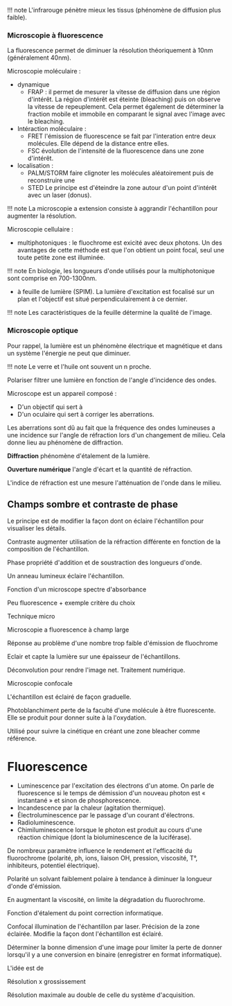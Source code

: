 !!! note
  L'infrarouge pénètre mieux les tissus (phénomène de diffusion plus faible).

### Microscopie à fluorescence

La fluorescence permet de diminuer la résolution théoriquement à 10nm (généralement 40nm).

Microscopie moléculaire : 

- dynamique
  - FRAP : il permet de mesurer la vitesse de diffusion dans une région d'intérêt. La région d'intérêt est éteinte (bleaching) puis on observe la vitesse de repeuplement. Cela permet également de déterminer la fraction mobile et immobile en comparant le signal avec l'image avec le bleaching.
- Intéraction moléculaire :
  - FRET l'émission de fluorescence se fait par l'interation entre deux molécules. Elle dépend de la distance entre elles.
  - FSC évolution de l'intensité de la fluorescence dans une zone d'intérêt.
- localisation :
  - PALM/STORM faire clignoter les molécules aléatoirement puis de reconstruire une  
  - STED Le principe est d'éteindre la zone autour d'un point d'intérêt avec un laser (donus).
 
!!! note
  La microscopie a extension consiste à aggrandir l'échantillon pour augmenter la résolution.

Microscopie cellulaire :

- multiphotoniques : le fluochrome est exicité avec deux photons. Un des avantages de cette méthode est que l'on obtient un point focal, seul une toute petite zone est illuminée.

!!! note
  En biologie, les longueurs d'onde utilisés pour la multiphotonique sont comprise en 700-1300nm.

- à feuille de lumière (SPIM). La lumière d'excitation est focalisé sur un plan et l'objectif est situé perpendiculairement à ce dernier.

!!! note
  Les caractèristiques de la feuille détermine la qualité de l'image.


### Microscopie optique

Pour rappel, la lumière est un phénomène électrique et magnétique et dans un système l'énergie ne peut que diminuer.

!!! note
    Le verre et l'huile ont souvent un n proche.

Polariser filtrer une lumière en fonction de l'angle d'incidence des ondes.

Microscope est un appareil composé :

* D'un objectif qui sert à
* D'un oculaire qui sert à corriger les aberrations.

Les aberrations sont dû au fait que la fréquence des ondes lumineuses a une incidence sur l'angle de réfraction lors d'un changement de milieu. Cela donne lieu au phénomène de diffraction.

__Diffraction__ phénomène d'étalement de la lumière.

__Ouverture numérique__ l'angle d'écart et la quantité de réfraction.

L'indice de réfraction est une mesure l'atténuation de l'onde dans le milieu.

## Champs sombre et contraste de phase

Le principe est de modifier la façon dont on éclaire l'échantillon pour visualiser les détails.

Contraste augmenter utilisation de la réfraction différente en fonction de la composition de l'échantillon.

Phase propriété d'addition et de soustraction des longueurs d'onde.

Un anneau lumineux éclaire l'échantillon.

Fonction d'un microscope spectre d'absorbance

Peu fluorescence + exemple critère du choix

Technique micro

Microscopie a fluorescence à champ large

Réponse au problème d'une nombre trop faible d'émission de fluochrome

Eclair et capte la lumière sur une épaisseur de l'échantillons.

Déconvolution pour rendre l'image net. Traitement numérique.

Microscopie confocale

L'échantillon est éclairé de façon graduelle.

Photoblanchiment perte de la faculté d'une molécule à être fluorescente. Elle se produit pour donner suite à la l'oxydation.

Utilisé pour suivre la cinétique en créant une zone bleacher comme référence.

# Fluorescence

* Luminescence par l'excitation des électrons d'un atome. On parle de fluorescence si le temps de démission d'un nouveau photon est « instantané » et sinon de phosphorescence.
* Incandescence par la chaleur (agitation thermique).
* Électroluminescence par le passage d'un courant d'électrons.
* Radioluminescence.
* Chimiluminescence lorsque le photon est produit au cours d'une réaction chimique (dont la bioluminescence de la luciférase).

De nombreux paramètre influence le rendement et l'efficacité du fluorochrome (polarité, ph, ions, liaison OH, pression, viscosité, T°, inhibiteurs, potentiel électrique).

Polarité un solvant faiblement polaire à tendance à diminuer la longueur d'onde d'émission.

En augmentant la viscosité, on limite la dégradation du fluorochrome.

Fonction d'étalement du point correction informatique.

Confocal illumination de l'échantillon par laser. Précision de la zone éclairée. Modifie la façon dont l'échantillon est éclairé.

Déterminer la bonne dimension d'une image pour limiter la perte de donner lorsqu'il y a une conversion en binaire (enregistrer en format informatique).

L'idée est de

Résolution x grossissement

Résolution maximale au double de celle du système d'acquisition.
